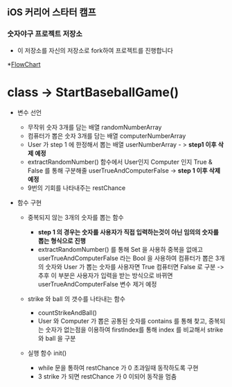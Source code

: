 ## iOS 커리어 스타터 캠프

### 숫자야구 프로젝트 저장소

- 이 저장소를 자신의 저장소로 fork하여 프로젝트를 진행합니다


 *[FlowChart](https://ifh.cc/g/NVXs6M.jpg)

# class -> StartBaseballGame()

* 변수 선언
  * 무작위 숫자 3개를 담는 배열 randomNumberArray
  * 컴퓨터가 뽑은 숫자 3개를 담는 배열 computerNumberArray 
  * User 가 step 1 에 한정해서 뽑는 배열 userNumberArray - > **step1 이후 삭제 예정**
  * extractRandomNumber() 함수에서 User인지 Computer 인지 True & False 를 통해 구분해줄 userTrueAndComputerFalse -> **step 1 이후 삭제 예정**
  * 9번의 기회를 나타내주는 restChance
  
* 함수 구현 
  * 중복되지 않는 3개의 숫자를 뽑는 함수 
    * **step 1 의 경우는 숫자를 사용자가 직접 입력하는것이 아닌 임의의 숫자를 뽑는 형식으로 진행**
    * extractRandomNumber() 를 통해 Set 을 사용하 중복을 없애고 
    userTrueAndComputerFalse 라는 Bool 을 사용하여 컴퓨터가 뽑은 3개의 숫자와 User 가 뽑는 숫자를 
    사용자면 True 컴퓨터면 False 로 구분 -> 추후 이 부분은 사용자가 입력을 받는 방식으로 바뀌면 userTrueAndComputerFalse 변수 제거 예정
    
  * strike 와 ball 의 갯수를 나타내는 함수
    * countStrikeAndBall()
    * User 와 Computer 가 뽑은 공통된 숫자를 contains 를 통해 찾고, 중복되는 숫자가 없는점을 이용하여 firstIndex를 통해 index 를 비교해서 strike 와 ball 을 구분


   * 실행 함수 init()
      * while 문을 통하여 restChance 가 0 초과일때 동작하도록 구현
      * 3 strike 가 되면 restChance 가 0 이되어 동작을 멈춤 

